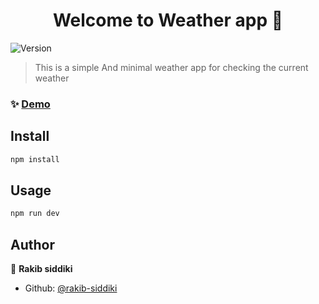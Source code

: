 <h1 align="center">Welcome to Weather app 👋</h1>
<p>
  <img alt="Version" src="https://img.shields.io/badge/version-0.0.0-blue.svg?cacheSeconds=2592000" />
</p>

> This is a simple And minimal weather app for checking the current weather

### ✨ [Demo](https://weather-app-made-by-rakib-siddiki.netlify.app/)

## Install

```sh
npm install
```

## Usage

```sh
npm run dev
```

## Author

👤 **Rakib siddiki**

* Github: [@rakib-siddiki](https://github.com/rakib-siddiki)


